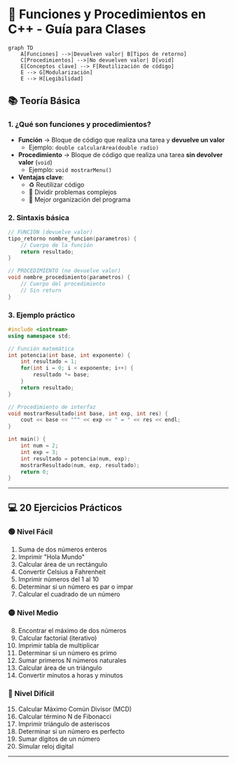 # 🎯 Funciones y Procedimientos en C++ - Guía para Clases

```mermaid
graph TD
    A[Funciones] -->|Devuelven valor| B[Tipos de retorno]
    C[Procedimientos] -->|No devuelven valor| D[void]
    E[Conceptos clave] --> F[Reutilización de código]
    E --> G[Modularización]
    E --> H[Legibilidad]
```

## 📚 Teoría Básica

### 1. ¿Qué son funciones y procedimientos?
- **Función** → Bloque de código que realiza una tarea y **devuelve un valor**
  - Ejemplo: `double calcularArea(double radio)`
- **Procedimiento** → Bloque de código que realiza una tarea **sin devolver valor** (`void`)
  - Ejemplo: `void mostrarMenu()`
- **Ventajas clave**:
  - ♻️ Reutilizar código
  - 🧩 Dividir problemas complejos
  - 📂 Mejor organización del programa

### 2. Sintaxis básica

```cpp
// FUNCIÓN (devuelve valor)
tipo_retorno nombre_funcion(parametros) {
    // Cuerpo de la función
    return resultado;
}

// PROCEDIMIENTO (no devuelve valor)
void nombre_procedimiento(parametros) {
    // Cuerpo del procedimiento
    // Sin return
}
```

### 3. Ejemplo práctico

```cpp
#include <iostream>
using namespace std;

// Función matemática
int potencia(int base, int exponente) {
    int resultado = 1;
    for(int i = 0; i < exponente; i++) {
        resultado *= base;
    }
    return resultado;
}

// Procedimiento de interfaz
void mostrarResultado(int base, int exp, int res) {
    cout << base << "^" << exp << " = " << res << endl;
}

int main() {
    int num = 2;
    int exp = 3;
    int resultado = potencia(num, exp);
    mostrarResultado(num, exp, resultado);
    return 0;
}
```

---

## 💻 20 Ejercicios Prácticos

### 🟢 Nivel Fácil
1. Suma de dos números enteros
2. Imprimir "Hola Mundo"
3. Calcular área de un rectángulo
4. Convertir Celsius a Fahrenheit
5. Imprimir números del 1 al 10
6. Determinar si un número es par o impar
7. Calcular el cuadrado de un número

### 🟡 Nivel Medio
8. Encontrar el máximo de dos números
9. Calcular factorial (iterativo)
10. Imprimir tabla de multiplicar
11. Determinar si un número es primo
12. Sumar primeros N números naturales
13. Calcular área de un triángulo
14. Convertir minutos a horas y minutos

### 🔴 Nivel Difícil
15. Calcular Máximo Común Divisor (MCD)
16. Calcular término N de Fibonacci
17. Imprimir triángulo de asteriscos
18. Determinar si un número es perfecto
19. Sumar dígitos de un número
20. Simular reloj digital

---


